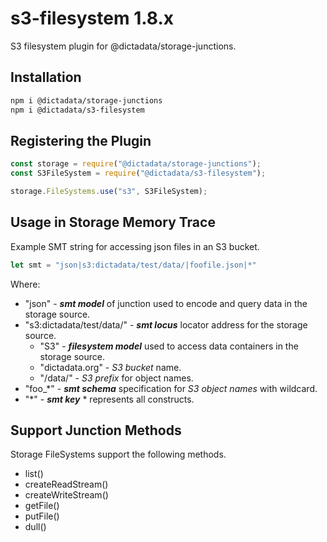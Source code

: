 # s3-filesystem 1.8.x

S3 filesystem plugin for @dictadata/storage-junctions.

## Installation

```bash
npm i @dictadata/storage-junctions
npm i @dictadata/s3-filesystem
```

## Registering the Plugin

```javascript
const storage = require("@dictadata/storage-junctions");
const S3FileSystem = require("@dictadata/s3-filesystem");

storage.FileSystems.use("s3", S3FileSystem);
```

## Usage in Storage Memory Trace

Example SMT string for accessing json files in an S3 bucket.

```javascript
let smt = "json|s3:dictadata/test/data/|foofile.json|*"
```

Where:

- "json" - ***smt model*** of junction used to encode and query data in the storage source.
- "s3:dictadata/test/data/" - ***smt locus*** locator address for the storage source.
  - "S3" - ***filesystem model*** used to access data containers in the storage source.
  - "dictadata.org" - *S3 bucket* name.
  - "/data/" - *S3 prefix* for object names.
- "foo_*" - ***smt schema*** specification for *S3 object names* with wildcard.
- "*" - ***smt key*** \* represents all constructs.

## Support Junction Methods

Storage FileSystems support the following methods.

- list()
- createReadStream()
- createWriteStream()
- getFile()
- putFile()
- dull()
